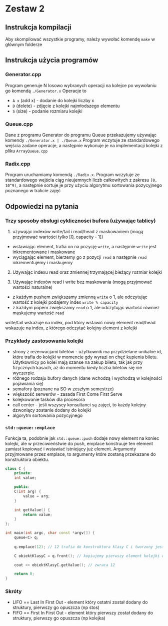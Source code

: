 # Zestaw 2

## Instrukcja kompilacji
Aby skompilować wszystkie programy, należy wywołać komendę `make` w głównym folderze

## Instrukcja użycia programów
### Generator.cpp
Program generuje N losowo wybranych operacji na kolejce po wywołaniu go komendą `./Generator.x`
Operacje to 
- `A x` (add x) - dodanie do kolejki liczby x
- `D` (delete) - zdjęcie z kolejki najmłodszego elementu
- `S` (size) - podanie rozmiaru kolejki

### Queue.cpp
Dane z programu Generator do programu Queue przekazujemy używając komendy `./Generator.x | ./Queue.x`
Program wczytuje ze standardowego wejścia zadane operacje, a następnie wykonuje je na implementacji kolejki z pliku `ArrayQueue.cpp`

### Radix.cpp
Program uruchamiamy komendą `./Radix.x`. Program wczytuje ze standardowego wejścia ciąg nieujemnych liczb całkowitych z zakresu `[0, 10^9)`, a następnie sortuje je przy użyciu algorytmu sortowania pozycyjnego poznanego w trakcie zajęć

## Odpowiedzi na pytania

### Trzy sposoby obsługi cykliczności bufora (używając tablicy)
1. używając indexów write/tail i read/head z maskowaniem (mogą przyjmować wartości tylko [0, capacity - 1])
- wstawiając element, trafia on na pozycję `write`, a następnie `write` jest inkrementowane i maskowane
- wyciągając element, bierzemy go z pozycji `read` a następnie `read` inkrementujemy i maskujemy

2. Używając indexu read oraz zmiennej trzymającej bieżący rozmiar kolejki 

3. Używając indexów read i write bez maskowania (mogą przyjmować wartości naturalne)
- z każdym pushem zwiększamy zmienną `write` o 1, ale odczytując wartość z kolejki podajemy index `write % capacity`
- z każdym popem zwiększamy `read` o 1, ale odczytując wartość również maskujemy wartość `read`


write/tail wskazuje na index, pod który wstawić nowy element
read/head wskazuje na index, z którego odczytać kolejny element z kolejki

### Przykłady zastosowania kolejki
- strony z rezerwacjami biletów - użytkownik ma przydzielane unikalne id, które trafia do kolejki w momencie gdy wyrazi on chęć kupienia biletu. Użytkownicy po kolei mają szanse na zakup biletu, tak jak przy fizycznych kasach, aż do momentu kiedy liczba biletów się nie wyczerpie.
- różnego rodzaju bufory danych (dane wchodzą i wychodzą w kolejności pojawiania się)
- semafory (poznane na SO w zeszłym semestrze)
- większość serwerów - zasada First Come First Serve
- kolejkowanie tasków dla procesora
- call center - jeśli wszyscy konsultanci są zajęci, to każdy kolejny dzwoniący zostanie dodany do kolejki
- algorytm sortowania pozycyjnego

### `std::queue::emplace`
Funkcja ta, podobnie jak `std::queue::push` dodaje nowy element na koniec kolejki, ale w przeciwieństwie do push, emplace konstruuje ten element zamiast kopiować i wstawiać istniejący już element. Argumenty przyjmowane przez emplace, to argumenty które zostaną przekazane do konstruktora obiektu.

```cpp
class C {
    private:
    int value;

    public:
    C(int arg) {
        value = arg;
    }

    int getValue() {
        return value;
    }
};

int main(int argc, char const *argv[]) {
    queue<C> q;
    
    q.emplace(12); // 12 trafia do konstruktora klasy C i tworzony jest nowy obiekt tej klasy, który trafia na koniec kolejki 

    C obiektKlasyC = q.front(); // kopiujemy pierwszy element kolejki do zmiennej obiektKlasyC

    cout << obiektKlasyC.getValue(); // zwraca 12

    return 0;
}

```


### Skróty
- LIFO == Last In First Out - element który ostatni został dodany do struktury, pierwszy go opuszcza (np stos)
- FIFO == First In First Out - element który pierwszy został dodany do struktury, pierwszy go opuszcza (np kolejka)
